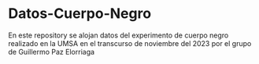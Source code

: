 # Datos-Cuerpo-Negro
En este repository se alojan datos del experimento de cuerpo negro realizado en la UMSA en el transcurso de noviembre del 2023 por el grupo de Guillermo Paz Elorriaga
